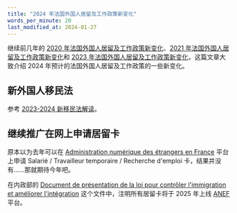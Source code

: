 ```yaml
---
title: "2024 年法国外国人居留及工作政策新变化"
words_per_minute: 20
last_modified_at: 2024-01-27
---
```


继续前几年的 [2020 年法国外国人居留及工作政策新变化](/tds/changements-2020)、[2021 年法国外国人居留及工作政策新变化](/tds/changements-2021)和 [2023 年法国外国人居留及工作政策新变化](/tds/changements-2023)，这篇文章大致介绍 2024 年预计的法国外国人居留及工作政策的一些新变化。

## 新外国人移民法

参考 [2023-2024 新移民法解读](tds/loi_immigration_2024)。

## 继续推广在网上申请居留卡

原本以为去年可以在 [Administration numérique des étrangers en France](https://administration-etrangers-en-france.interieur.gouv.fr) 平台上申请 Salarié / Travailleur temporaire / Recherche d'emploi 卡，结果并没有……那就期待今年吧。

在内政部的 [Document de présentation de la loi pour contrôler l'immigration et améliorer l'intégration](https://www.interieur.gouv.fr/sites/minint/files/medias/documents/2024-01/Presentation_loi_immigration.pdf) 这个文件中，注明所有居留卡将于 2025 年上线 [ANEF](https://administration-etrangers-en-france.interieur.gouv.fr) 平台。
